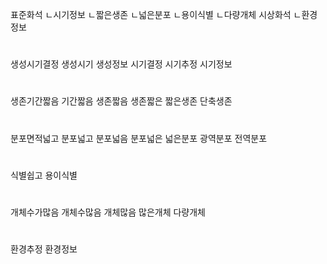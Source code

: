 
표준화석
ㄴ시기정보
ㄴ짧은생존
ㄴ넓은분포
ㄴ용이식별
ㄴ다량개체
시상화석
ㄴ환경정보


#
생성시기결정
생성시기
생성정보
시기결정
시기추정
시기정보

#
생존기간짧음
기간짧음
생존짧음
생존짧은
짧은생존
단축생존

#
분포면적넓고
분포넓고
분포넓음
분포넓은
넓은분포
광역분포
전역분포

#
식별쉽고
용이식별
#
개체수가많음
개체수많음
개체많음
많은개체
다량개체

#
환경추정
환경정보